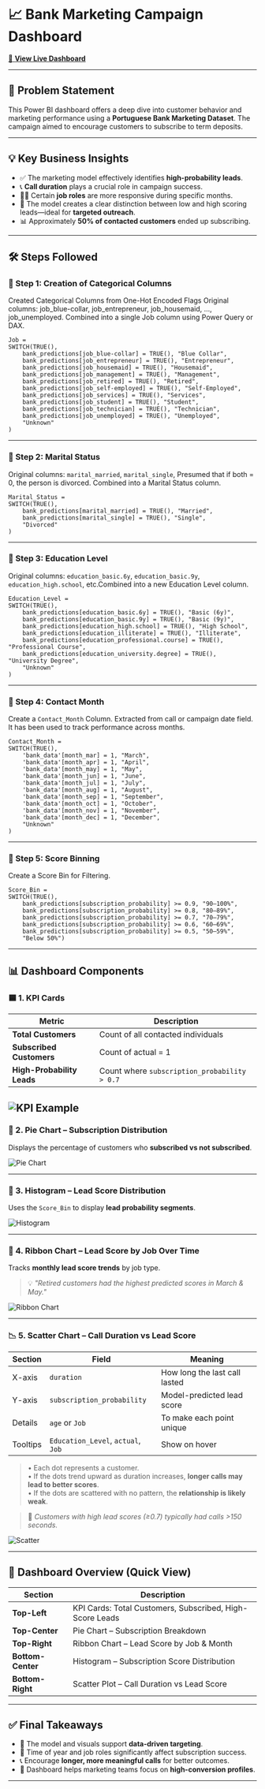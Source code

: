 
# 📈 Bank Marketing Campaign Dashboard


[🔗 **View Live Dashboard**](https://app.powerbi.com/groups/me/reports/840bcf9f-f6a3-4153-9fa9-cfa6a1bad5ac/23946273c36555284857?experience=power-bi)

---

## 🧠 Problem Statement

This Power BI dashboard offers a deep dive into customer behavior and marketing performance using a **Portuguese Bank Marketing Dataset**. The campaign aimed to encourage customers to subscribe to term deposits.

---

## 💡 Key Business Insights

- ✅ The marketing model effectively identifies **high-probability leads**.
- 📞 **Call duration** plays a crucial role in campaign success.
- 👩‍💼 Certain **job roles** are more responsive during specific months.
- 🎯 The model creates a clear distinction between low and high scoring leads—ideal for **targeted outreach**.
- 📊 Approximately **50% of contacted customers** ended up subscribing.

---

## 🛠️ Steps Followed

### 🔹 Step 1: Creation of Categorical Columns 

Created Categorical Columns from One-Hot Encoded Flags
Original columns: job_blue-collar, job_entrepreneur, job_housemaid, ..., job_unemployed.
Combined into a single Job column using Power Query or DAX.

```DAX
Job = 
SWITCH(TRUE(),
    bank_predictions[job_blue-collar] = TRUE(), "Blue Collar",
    bank_predictions[job_entrepreneur] = TRUE(), "Entrepreneur",
    bank_predictions[job_housemaid] = TRUE(), "Housemaid",
    bank_predictions[job_management] = TRUE(), "Management",
    bank_predictions[job_retired] = TRUE(), "Retired",
    bank_predictions[job_self-employed] = TRUE(), "Self-Employed",
    bank_predictions[job_services] = TRUE(), "Services",
    bank_predictions[job_student] = TRUE(), "Student",
    bank_predictions[job_technician] = TRUE(), "Technician",
    bank_predictions[job_unemployed] = TRUE(), "Unemployed",
    "Unknown"
)

```

---

### 🔹 Step 2: Marital Status
Original columns:
`marital_married`, `marital_single`, Presumed that if both = 0, the person is divorced. Combined into a Marital Status column.

```DAX
Marital_Status = 
SWITCH(TRUE(),
    bank_predictions[marital_married] = TRUE(), "Married",
    bank_predictions[marital_single] = TRUE(), "Single",
    "Divorced"
)

```

---

### 🔹 Step 3: Education Level
Original columns: 
`education_basic.6y`, `education_basic.9y`, `education_high.school`, etc.Combined into a new Education Level column.
```DAX
Education_Level = 
SWITCH(TRUE(),
    bank_predictions[education_basic.6y] = TRUE(), "Basic (6y)",
    bank_predictions[education_basic.9y] = TRUE(), "Basic (9y)",
    bank_predictions[education_high.school] = TRUE(), "High School",
    bank_predictions[education_illiterate] = TRUE(), "Illiterate",
    bank_predictions[education_professional.course] = TRUE(), "Professional Course",
    bank_predictions[education_university.degree] = TRUE(), "University Degree",
    "Unknown"
)

```

---

### 🔹 Step 4: Contact Month
Create a `Contact_Month` Column. Extracted from call or campaign date field. It has been used to track performance across months.
```DAX
Contact_Month = 
SWITCH(TRUE(),
    'bank_data'[month_mar] = 1, "March",
    'bank_data'[month_apr] = 1, "April",
    'bank_data'[month_may] = 1, "May",
    'bank_data'[month_jun] = 1, "June",
    'bank_data'[month_jul] = 1, "July",
    'bank_data'[month_aug] = 1, "August",
    'bank_data'[month_sep] = 1, "September",
    'bank_data'[month_oct] = 1, "October",
    'bank_data'[month_nov] = 1, "November",
    'bank_data'[month_dec] = 1, "December",
    "Unknown"
)
```

---

### 🔹 Step 5: Score Binning
Create a Score Bin for Filtering.
```DAX
Score_Bin =  
SWITCH(TRUE(),
    bank_predictions[subscription_probability] >= 0.9, "90–100%",
    bank_predictions[subscription_probability] >= 0.8, "80–89%",
    bank_predictions[subscription_probability] >= 0.7, "70–79%",
    bank_predictions[subscription_probability] >= 0.6, "60–69%",
    bank_predictions[subscription_probability] >= 0.5, "50–59%",
    "Below 50%")
```

---

## 📊 Dashboard Components

### 🟦 1. KPI Cards

| Metric | Description |
|--------|-------------|
| **Total Customers** | Count of all contacted individuals |
| **Subscribed Customers** | Count of actual = 1 |
| **High-Probability Leads** | Count where `subscription_probability > 0.7` |


![KPI Example](https://github.com/user-attachments/assets/6728683e-0524-472b-af62-b95a02e52714)
---

### 🥧 2. Pie Chart – Subscription Distribution

Displays the percentage of customers who **subscribed vs not subscribed**.

![Pie Chart](https://github.com/user-attachments/assets/a8ba0612-59ec-44fc-a1c4-4dde07203962)

---

### 📶 3. Histogram – Lead Score Distribution

Uses the `Score_Bin` to display **lead probability segments**.

![Histogram](https://github.com/user-attachments/assets/5a268a43-e2e9-472c-a659-b2e07bf679c8)

---

### 🏁 4. Ribbon Chart – Lead Score by Job Over Time

Tracks **monthly lead score trends** by job type.

> 💡 *"Retired customers had the highest predicted scores in March & May."*

![Ribbon Chart](https://github.com/user-attachments/assets/76af8a40-23f7-4e6f-a696-1dbf1008e89d)

---

### 📉 5. Scatter Chart – Call Duration vs Lead Score

| **Section** | **Field**                | **Meaning**                                     |
|-------------|--------------------------|-------------------------------------------------|
| X-axis      | `duration`               | How long the last call lasted                   |
| Y-axis      | `subscription_probability` | Model-predicted lead score                      |
| Details     | `age` or `Job`           | To make each point unique                       |
| Tooltips    | `Education_Level`, `actual`, `Job` | Show on hover                                |

> • Each dot represents a customer.  
> • If the dots trend upward as duration increases, **longer calls may lead to better scores**.  
> • If the dots are scattered with no pattern, the **relationship is likely weak**.


> 📌 *Customers with high lead scores (≥0.7) typically had calls >150 seconds.*

![Scatter](https://github.com/user-attachments/assets/372dbc09-6698-4a88-b276-91c0a97ee0fd)

---

## 📌 Dashboard Overview (Quick View)

| Section | Description |
|--------|-------------|
| **Top-Left** | KPI Cards: Total Customers, Subscribed, High-Score Leads |
| **Top-Center** | Pie Chart – Subscription Breakdown |
| **Top-Right** | Ribbon Chart – Lead Score by Job & Month |
| **Bottom-Center** | Histogram – Subscription Score Distribution |
| **Bottom-Right** | Scatter Plot – Call Duration vs Lead Score |

---

## ✅ Final Takeaways

- 🧠 The model and visuals support **data-driven targeting**.
- 📅 Time of year and job roles significantly affect subscription success.
- 📞 Encourage **longer, more meaningful calls** for better outcomes.
- 📍 Dashboard helps marketing teams focus on **high-conversion profiles**.

---


